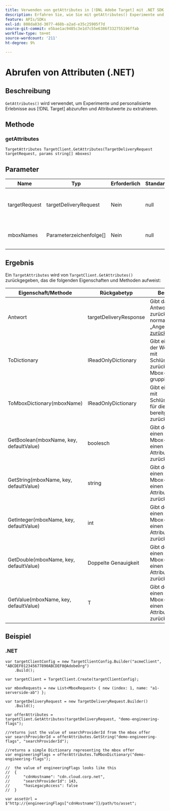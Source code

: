 ```yaml
---
title: Verwenden von getAttributes in [!DNL Adobe Target] mit .NET SDK
description: Erfahren Sie, wie Sie mit getAttributes() Experimente und personalisierte Erlebnisse aus abrufen  [!DNL Target]  Attributwerte extrahieren können.
feature: APIs/SDKs
exl-id: 808da83d-3077-468b-a2ad-e35c25905f7d
source-git-commit: e5bae1ac9485c3e1d7c55e6386f332755196ffab
workflow-type: tm+mt
source-wordcount: '211'
ht-degree: 9%

---
```


# Abrufen von Attributen (.NET)

## Beschreibung

`GetAttributes()` wird verwendet, um Experimente und personalisierte Erlebnisse aus [!DNL Target] abzurufen und Attributwerte zu extrahieren.

## Methode

### getAttributes

```dotnet {line-numbers="true"}
TargetAttributes TargetClient.GetAttributes(TargetDeliveryRequest targetRequest, params string[] mboxes)
```

## Parameter

| Name | Typ | Erforderlich | Standardeinstellung | Beschreibung |
| --- | --- | --- | --- | --- |
| targetRequest | targetDeliveryRequest | Nein | null  | Dieselbe [!DNL Target], die für „Angebote [&quot; verwendet &#x200B;](get-offers.md) |
| mboxNames | Parameterzeichenfolge[] | Nein | null  | Ein Parameter-Array mit Mbox-Namen |

## Ergebnis

Ein `TargetAttributes` wird von `TargetClient.GetAttributes()` zurückgegeben, das die folgenden Eigenschaften und Methoden aufweist:

| Eigenschaft/Methode | Rückgabetyp | Beschreibung |
| --- | --- | --- |
| Antwort | targetDeliveryResponse | Gibt das Antwortobjekt zurück, das normalerweise von „Angebote [&quot; zurückgegeben &#x200B;](get-offers.md) |
| ToDictionary | IReadOnlyDictionary | Gibt ein Wörterbuch der Wörterbücher mit Schlüsselwertpaaren zurück, die nach Mbox-Namen gruppiert sind |
| ToMboxDictionary(mboxName) | IReadOnlyDictionary | Gibt ein Wörterbuch mit Schlüsselwertpaaren für die bereitgestellte Mbox zurück. |
| GetBoolean(mboxName, key, defaultValue) | boolesch | Gibt den Wert für einen angegebenen Mbox-Namen und einen Attributschlüssel zurück. |
| GetString(mboxName, key, defaultValue) | string | Gibt den Wert für einen angegebenen Mbox-Namen und einen Attributschlüssel zurück. |
| GetInteger(mboxName, key, defaultValue) | int | Gibt den Wert für einen angegebenen Mbox-Namen und einen Attributschlüssel zurück. |
| GetDouble(mboxName, key, defaultValue) | Doppelte Genauigkeit | Gibt den Wert für einen angegebenen Mbox-Namen und einen Attributschlüssel zurück. |
| GetValue(mboxName, key, defaultValue) | T   | Gibt den Wert für einen angegebenen Mbox-Namen und einen Attributschlüssel zurück. |

## Beispiel

### \.NET

```dotnet {line-numbers="true"}
var targetClientConfig = new TargetClientConfig.Builder("acmeClient", "ABCDEF012345677890ABCDEF0@AdobeOrg")
    .Build();

var targetClient = TargetClient.Create(targetClientConfig);

var mboxRequests = new List<MboxRequest> { new (index: 1, name: "a1-serverside-ab") };

var targetDeliveryRequest = new TargetDeliveryRequest.Builder()
    .Build();

var offerAttributes = targetClient.GetAttributes(targetDeliveryRequest, "demo-engineering-flags");

//returns just the value of searchProviderId from the mbox offer
var searchProviderId = offerAttributes.GetString("demo-engineering-flags", "searchProviderId");

//returns a simple Dictionary representing the mbox offer
var engineeringFlags = offerAttributes.ToMboxDictionary("demo-engineering-flags");

//  the value of engineeringFlags looks like this
//  {
//      "cdnHostname": "cdn.cloud.corp.net",
//      "searchProviderId": 143,
//      "hasLegacyAccess": false
//  }

var assetUrl = $"http://{engineeringFlags["cdnHostname"]}/path/to/asset";
```
